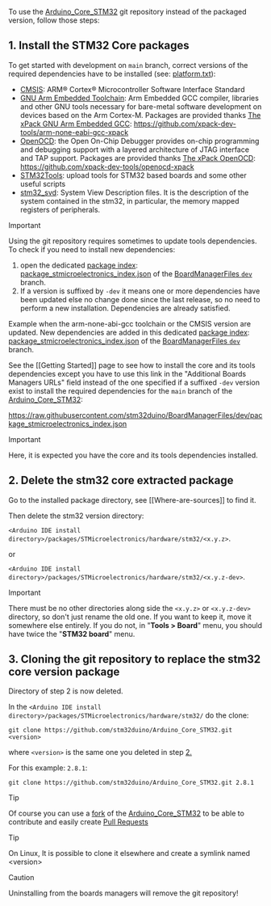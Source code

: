 To use the [Arduino_Core_STM32] git repository instead of the packaged version, follow those steps:

## 1. Install the STM32 Core packages

To get started with development on `main` branch, correct versions of the required dependencies have to be installed (see: [platform.txt](../blob/main/platform.txt)):

   * [CMSIS](https://www.arm.com/products/processors/cortex-m/cortex-microcontroller-software-interface-standard.php): ARM® Cortex® Microcontroller Software Interface Standard 
   * [GNU Arm Embedded Toolchain](https://developer.arm.com/open-source/gnu-toolchain/gnu-rm): Arm Embedded GCC compiler, libraries and other GNU tools necessary for bare-metal software development on devices based on the Arm Cortex-M. Packages are provided thanks [The xPack GNU Arm Embedded GCC](https://xpack.github.io/arm-none-eabi-gcc/): https://github.com/xpack-dev-tools/arm-none-eabi-gcc-xpack
   * [OpenOCD](https://openocd.org/):  the Open On-Chip Debugger provides on-chip programming and debugging support with a layered architecture of JTAG interface and TAP support. Packages are provided thanks [The xPack OpenOCD](https://xpack-dev-tools.github.io/openocd-xpack/): https://github.com/xpack-dev-tools/openocd-xpack
   * [STM32Tools](https://github.com/stm32duino/Arduino_Tools): upload tools for STM32 based boards and some other useful scripts
   * [stm32_svd](https://github.com/stm32duino/stm32_svd): System View Description files. It is the description of the system contained in the stm32, in particular, the memory mapped registers of peripherals.

> [!IMPORTANT]
> Using the git repository requires sometimes to update tools dependencies.
> To check if you need to install new dependencies:
>  1. open the dedicated [package index](https://arduino.github.io/arduino-cli/latest/package_index_json-specification/): [package_stmicroelectronics_index.json](https://github.com/stm32duino/BoardManagerFiles/blob/dev/package_stmicroelectronics_index.json) of the [BoardManagerFiles `dev`](https://github.com/stm32duino/BoardManagerFiles) branch.
>  2. If a version is suffixed by `-dev` it means one or more dependencies have been updated else no change done since the last release, so no need to perform a new installation. Dependencies are already satisfied.

Example when the arm-none-abi-gcc toolchain or the CMSIS version are updated. New dependencies are added in this dedicated [package index](https://arduino.github.io/arduino-cli/latest/package_index_json-specification/): [package_stmicroelectronics_index.json](https://github.com/stm32duino/BoardManagerFiles/blob/dev/package_stmicroelectronics_index.json) of the [BoardManagerFiles `dev`](https://github.com/stm32duino/BoardManagerFiles) branch. 

See the [[Getting Started]] page to see how to install the core and its tools dependencies except you have to use this link in the "Additional Boards Managers URLs" field instead of the one specified if a suffixed  `-dev` version exist to install the required dependencies for the `main` branch of the [Arduino_Core_STM32]:

https://raw.githubusercontent.com/stm32duino/BoardManagerFiles/dev/package_stmicroelectronics_index.json

> [!IMPORTANT]
> Here, it is expected you have the core and its tools dependencies installed.

## 2. Delete the stm32 core extracted package

Go to the installed package directory, see [[Where-are-sources]] to find it.

Then delete the stm32 version directory:

`<Arduino IDE install directory>/packages/STMicroelectronics/hardware/stm32/<x.y.z>`.

or

`<Arduino IDE install directory>/packages/STMicroelectronics/hardware/stm32/<x.y.z-dev>`.

> [!IMPORTANT]
> There must be no other directories along side the `<x.y.z>` or `<x.y.z-dev>` directory, so don't just rename the old one. If you want to keep it, move it somewhere else entirely.
> If you do not, in "**Tools > Board**" menu, you should have twice the "**STM32 board**" menu.

## 3. Cloning the git repository to replace the stm32 core version package

Directory of step 2 is now deleted.

In the `<Arduino IDE install directory>/packages/STMicroelectronics/hardware/stm32/` do the clone:

  `git clone https://github.com/stm32duino/Arduino_Core_STM32.git <version>`

where `<version>` is the same one you deleted in step [2.](#2-delete-the-stm32-core-extracted-package)

For this example: `2.8.1`:

  `git clone https://github.com/stm32duino/Arduino_Core_STM32.git 2.8.1`

> [!TIP]
> Of course you can use a [fork](https://docs.github.com/en/pull-requests/collaborating-with-pull-requests/working-with-forks/fork-a-repo) of the [Arduino_Core_STM32] to be able to contribute and easily create [Pull Requests](https://help.github.com/articles/about-pull-requests/)

> [!TIP]
> On Linux, It is possible to clone it elsewhere and create a symlink named \<version>

> [!CAUTION]
> Uninstalling from the boards managers will remove the git repository!


[Arduino_Core_STM32]: ../